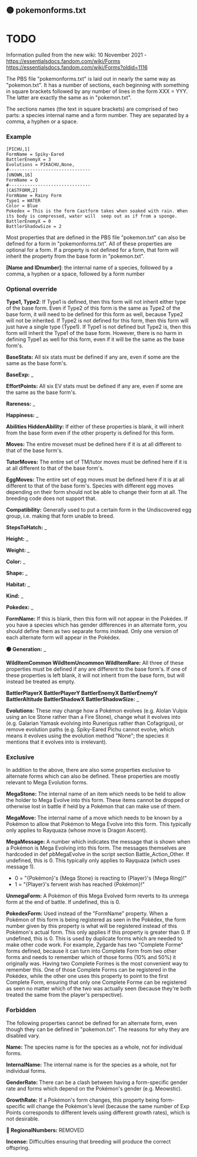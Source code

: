 ## 🟡 pokemonforms.txt
# TODO
Information pulled from the new wiki:
10 November 2021 - https://essentialsdocs.fandom.com/wiki/Forms
https://essentialsdocs.fandom.com/wiki/Forms?oldid=1116

The PBS file "pokemonforms.txt" is laid out in nearly the same way as "pokemon.txt". It has a number of sections, each beginning with something in square brackets followed by any number of lines in the form XXX = YYY. The latter are exactly the same as in "pokemon.txt".

The sections names (the text in square brackets) are comprised of two parts: a species internal name and a form number. They are separated by a comma, a hyphen or a space.

### Example
```
[PICHU,1]
FormName = Spiky-Eared
BattlerEnemyX = 3
Evolutions = PIKACHU,None,
#-------------------------------
[UNOWN,16]
FormName = Q
#-------------------------------
[CASTFORM,2]
FormName = Rainy Form
Type1 = WATER
Color = Blue
Pokedex = This is the form Castform takes when soaked with rain. When its body is compressed, water will  seep out as if from a sponge.
BattlerEnemyX = 0
BattlerShadowSize = 2
```

Most properties that are defined in the PBS file "pokemon.txt" can also be defined for a form in "pokemonforms.txt". All of these properties are optional for a form. If a property is not defined for a form, that form will inherit the property from the base form in "pokemon.txt".

**[Name and IDnumber]**:
 the internal name of a species, followed by a comma, a hyphen or a space, followed by a form number

### Optional override

**Type1, Type2**:
If Type1 is defined, then this form will not inherit either type of the base form. Even if Type2 of this form is the same as Type2 of the base form, it will need to be defined for this form as well, because Type2 will not be inherited. If Type2 is not defined for this form, then this form will just have a single type (Type1).
If Type1 is not defined but Type2 is, then this form will inherit the Type1 of the base form. However, there is no harm in defining Type1 as well for this form, even if it will be the same as the base form's.

**BaseStats:**
All six stats must be defined if any are, even if some are the same as the base form's.

**BaseExp:**
_


**EffortPoints:**
All six EV stats must be defined if any are, even if some are the same as the base form's.


**Rareness:**
_

**Happiness:**
_

**Abilities
HiddenAbility:**
If either of these properties is blank, it will inherit from the base form even if the other property is defined for this form.

**Moves:**
The entire moveset must be defined here if it is at all different to that of the base form's.

**TutorMoves:**
The entire set of TM/tutor moves must be defined here if it is at all different to that of the base form's.


**EggMoves:**
	The entire set of egg moves must be defined here if it is at all different to that of the base form's.
Species with different egg moves depending on their form should not be able to change their form at all. The breeding code does not support that.

**Compatibility:**
Generally used to put a certain form in the Undiscovered egg group, i.e. making that form unable to breed.

**StepsToHatch:**
_

**Height:**
_

**Weight:**
_

**Color:**
_

**Shape:**
_

**Habitat:**
_

**Kind:**
_

**Pokedex:**
_

**FormName:**
If this is blank, then this form will not appear in the Pokédex.
If you have a species which has gender differences in an alternate form, you should define them as two separate forms instead. Only one version of each alternate form will appear in the Pokédex.

**🟢 Generation:**
_

**WildItemCommon
WildItemUncommon
WildItemRare:**
All three of these properties must be defined if any are different to the base form's. If one of these properties is left blank, it will not inherit from the base form, but will instead be treated as empty.

**BattlerPlayerX
BattlerPlayerY
BattlerEnemyX
BattlerEnemyY
BattlerAltitude
BattlerShadowX
BattlerShadowSize:**
_

**Evolutions:**
These may change how a Pokémon evolves (e.g. Alolan Vulpix using an Ice Stone rather than a Fire Stone), change what it evolves into (e.g. Galarian Yamask evolving into Runerigus rather than Cofagrigus), or remove evolution paths (e.g. Spiky-Eared Pichu cannot evolve, which means it evolves using the evolution method "None"; the species it mentions that it evolves into is irrelevant).

### Exclusive

In addition to the above, there are also some properties exclusive to alternate forms which can also be defined. These properties are mostly relevant to Mega Evolution forms.

**MegaStone:**
The internal name of an item which needs to be held to allow the holder to Mega Evolve into this form.
These items cannot be dropped or otherwise lost in battle if held by a Pokémon that can make use of them.

**MegaMove:**
The internal name of a move which needs to be known by a Pokémon to allow that Pokémon to Mega Evolve into this form. This typically only applies to Rayquaza (whose move is Dragon Ascent).

**MegaMessage:**
A number which indicates the message that is shown when a Pokémon is Mega Evolving into this form. The messages themselves are hardcoded in def pbMegaEvolve in the script section Battle_Action_Other. If undefined, this is 0. This typically only applies to Rayquaza (which uses message 1).
- 0 = "{Pokémon}'s {Mega Stone} is reacting to {Player}'s {Mega Ring}!"
- 1 = "{Player}'s fervent wish has reached {Pokémon}!"

**UnmegaForm:**
A Pokémon of this Mega Evolved form reverts to its unmega form at the end of battle. If undefined, this is 0.

**PokedexForm:**
Used instead of the "FormName" property. When a Pokémon of this form is being registered as seen in the Pokédex, the form number given by this property is what will be registered instead of this Pokémon's actual form. This only applies if this property is greater than 0. If undefined, this is 0.
This is used by duplicate forms which are needed to make other code work. For example, Zygarde has two "Complete Forme" forms defined, because it can turn into Complete Form from two other forms and needs to remember which of those forms (10% and 50%) it originally was. Having two Complete Formes is the most convenient way to remember this. One of those Complete Forms can be registered in the Pokédex, while the other one uses this property to point to the first Complete Form, ensuring that only one Complete Forme can be registered as seen no matter which of the two was actually seen (because they're both treated the same from the player's perspective).


### Forbidden

The following properties cannot be defined for an alternate form, even though they can be defined in "pokemon.txt". The reasons for why they are disabled vary.

**Name:**
The species name is for the species as a whole, not for individual forms.

**InternalName:**
The internal name is for the species as a whole, not for individual forms.

**GenderRate:**
There can be a clash between having a form-specific gender rate and forms which depend on the Pokémon's gender (e.g. Meowstic).

**GrowthRate:**
If a Pokémon's form changes, this property being form-specific will change the Pokémon's level (because the same number of Exp Points corresponds to different levels using different growth rates), which is not desirable.

**🔴 RegionalNumbers:**
REMOVED

**Incense:**
Difficulties ensuring that breeding will produce the correct offspring.

